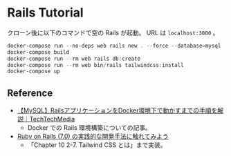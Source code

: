 # Rails Tutorial
クローン後に以下のコマンドで空の Rails が起動。 URL は `localhost:3000` 。

```ps1
docker-compose run --no-deps web rails new . --force --database=mysql
docker-compose build
docker-compose run --rm web rails db:create
docker-compose run --rm web bin/rails tailwindcss:install
docker-compose up
```

## Reference
- [【MySQL】RailsアプリケーションをDocker環境下で動かすまでの手順を解説｜TechTechMedia](https://techtechmedia.com/migrate-to-docker-mysql/)
  - Docker での Rails 環境構築についての記事。
- [Ruby on Rails (7.0) の実践的な開発手法に触れてみよう](https://zenn.dev/tmasuyama1114/books/ab51fea5d5f659)
  - 「Chapter 10 2-7. Tailwind CSS とは」まで実装。

